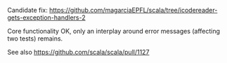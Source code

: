 Candidate fix:
  https://github.com/magarciaEPFL/scala/tree/icodereader-gets-exception-handlers-2

Core functionality OK, only an interplay around error messages (affecting two tests) remains.

See also https://github.com/scala/scala/pull/1127

